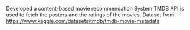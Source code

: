 Developed a content-based movie recommendation System
TMDB API is used to fetch the posters and the ratings of the movies.
Dataset from https://www.kaggle.com/datasets/tmdb/tmdb-movie-metadata
